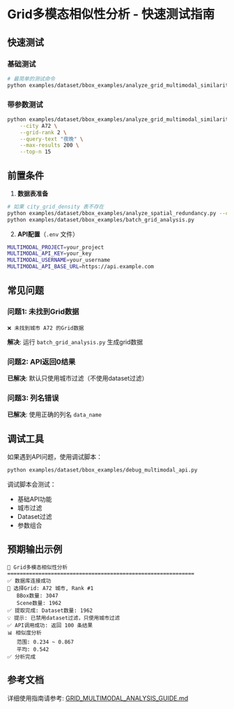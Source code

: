 # Grid多模态相似性分析 - 快速测试指南

## 快速测试

### 基础测试
```bash
# 最简单的测试命令
python examples/dataset/bbox_examples/analyze_grid_multimodal_similarity.py --city A72
```

### 带参数测试
```bash
python examples/dataset/bbox_examples/analyze_grid_multimodal_similarity.py \
    --city A72 \
    --grid-rank 2 \
    --query-text "夜晚" \
    --max-results 200 \
    --top-n 15
```

## 前置条件

1. **数据表准备**
```bash
# 如果 city_grid_density 表不存在
python examples/dataset/bbox_examples/analyze_spatial_redundancy.py --create-table
python examples/dataset/bbox_examples/batch_grid_analysis.py
```

2. **API配置**（`.env` 文件）
```bash
MULTIMODAL_PROJECT=your_project
MULTIMODAL_API_KEY=your_key
MULTIMODAL_USERNAME=your_username
MULTIMODAL_API_BASE_URL=https://api.example.com
```

## 常见问题

### 问题1: 未找到Grid数据
```
❌ 未找到城市 A72 的Grid数据
```
**解决**: 运行 `batch_grid_analysis.py` 生成grid数据

### 问题2: API返回0结果
**已解决**: 默认只使用城市过滤（不使用dataset过滤）

### 问题3: 列名错误
**已解决**: 使用正确的列名 `data_name`

## 调试工具

如果遇到API问题，使用调试脚本：
```bash
python examples/dataset/bbox_examples/debug_multimodal_api.py
```

调试脚本会测试：
- 基础API功能
- 城市过滤
- Dataset过滤
- 参数组合

## 预期输出示例

```
🚀 Grid多模态相似性分析
============================================================
✅ 数据库连接成功
📍 选择Grid: A72 城市, Rank #1
   BBox数量: 3047
   Scene数量: 1962
✅ 提取完成: Dataset数量: 1962
💡 提示: 已禁用dataset过滤，只使用城市过滤
✅ API调用成功: 返回 100 条结果
📊 相似度分析
   范围: 0.234 ~ 0.867
   平均: 0.542
✅ 分析完成
```

## 参考文档

详细使用指南请参考: [GRID_MULTIMODAL_ANALYSIS_GUIDE.md](GRID_MULTIMODAL_ANALYSIS_GUIDE.md)

